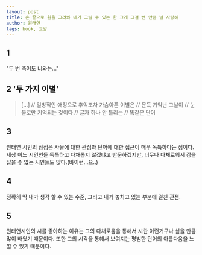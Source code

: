 ```yaml
---
layout: post
title: 손 끝으로 원을 그려봐 네가 그릴 수 있는 한 크게 그걸 뺸 만큼 널 사랑해
author: 원태연
tags: book, 교양
---
```


## 1
"두 번 죽어도 너와는..."

## 2 '두 가지 이별'
> [...] // 일방적인 애정으로 추억조차 가슴아픈 이별은 // 문득 기억난 그날이 // 눈물로만 기억되는 것이다 // 글자 하나 안 틀리는 // 똑같은 단어

## 3
원태연 시인의 장점은 사물에 대한 관점과 단어에 대한 접근이 매우 독특하다는 점이다. 세상 어느 시인인들 독특하고 다채롭지 않겠냐고 반문하겠지만, 너무나 다채로워서 감을 잡을 수 없는 시인들도 많다.(바이런...으..)

## 4
정확히 딱 내가 생각 할 수 있는 수준, 그리고 내가 놓치고 있는 부분에 걸친 관점.

## 5
원태연시인의 시를 좋아하는 이유는 그의 다채로움을 통해서 시란 이런거구나 싶을 만큼 많이 배웠기 때문이다. 또한 그의 시각을 통해서 보여지는 평범한 단어의 아름다움을 느낄 수 있기 때문이다.
